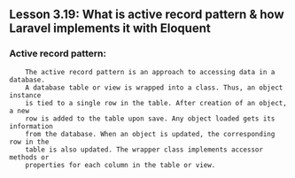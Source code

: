 ## Lesson 3.19: What is active record pattern & how Laravel implements it with Eloquent

### Active record pattern:

```text
    The active record pattern is an approach to accessing data in a database.
    A database table or view is wrapped into a class. Thus, an object instance
    is tied to a single row in the table. After creation of an object, a new
    row is added to the table upon save. Any object loaded gets its information
    from the database. When an object is updated, the corresponding row in the
    table is also updated. The wrapper class implements accessor methods or 
    properties for each column in the table or view.
```